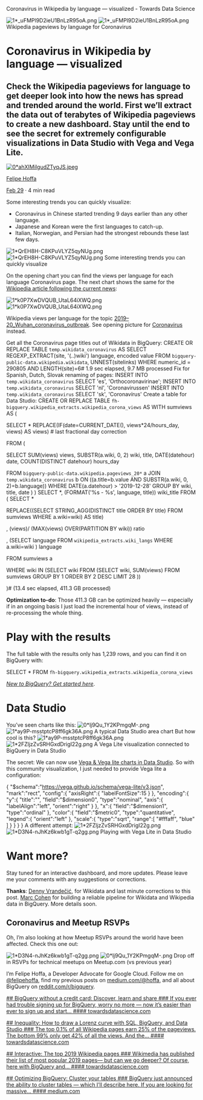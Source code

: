 Coronavirus in Wikipedia by language — visualized - Towards Data Science

![1*_uFMPl9D2ieU1BnLzR95oA.png](../_resources/4a592d613481fe05e04e3b83e54949f7.png)
![1*_uFMPl9D2ieU1BnLzR95oA.png](../_resources/7013d5bbd4696274da6064f80ed28470.png)
Wikipedia pageviews by language for Coronavirus

# Coronavirus in Wikipedia by language — visualized

## Check the Wikipedia pageviews for language to get deeper look into how the news has spread and trended around the world. First we’ll extract the data out of terabytes of Wikipedia pageviews to create a new dashboard. Stay until the end to see the secret for extremely configurable visualizations in Data Studio with Vega and Vega Lite.

[![0*ahXIMiIgudZTyqJS.jpeg](../_resources/44b4d082641e9d4f4a850d37c2f8b155.jpg)](https://towardsdatascience.com/@hoffa?source=post_page-----1b3e6562040d----------------------)

[Felipe Hoffa](https://towardsdatascience.com/@hoffa?source=post_page-----1b3e6562040d----------------------)

[Feb 29](https://towardsdatascience.com/coronavirus-interest-inwikipedia-by-language-1b3e6562040d?source=post_page-----1b3e6562040d----------------------) · 4 min read

Some interesting trends you can quickly visualize:

- Coronavirus in Chinese started trending 9 days earlier than any other language.
- Japanese and Korean were the first languages to catch-up.
- Italian, Norwegian, and Persian had the strongest rebounds these last few days.

![1*QrEH8H-C8KPuVLYZ5qyNUg.png](../_resources/9e543f06105b07bf4565118456408210.png)
![1*QrEH8H-C8KPuVLYZ5qyNUg.png](../_resources/9d1e054465db374c9498728c56dbe83b.png)
Some interesting trends you can quickly visualize

On the opening chart you can find the views per language for each language Coronavirus page. The next chart shows the same for the [Wikipedia article following the current news](https://en.wikipedia.org/wiki/2019%E2%80%9320_coronavirus_outbreak):

![1*k0P7XwDVQUB_UtaL64iXWQ.png](../_resources/0088998375ef825cc9b165c733d82c97.png)
![1*k0P7XwDVQUB_UtaL64iXWQ.png](../_resources/b8dd6bb95bed65f43d1d1e204f53a373.png)

Wikipedia views per language for the topic [2019–20_Wuhan_coronavirus_outbreak](https://en.wikipedia.org/wiki/2019%E2%80%9320_coronavirus_outbreak). See opening picture for [Coronavirus](https://en.wikipedia.org/wiki/Coronavirus) instead.

Get all the Coronavirus page titles out of Wikidata in BigQuery:
CREATE OR REPLACE TABLE `temp.wikidata_coronavirus`
AS
SELECT REGEXP_EXTRACT(site, '(..)wiki') language, encoded value
FROM `bigquery-public-data.wikipedia.wikidata`, UNNEST(sitelinks)
WHERE numeric_id = 290805
AND LENGTH(site)=6# 1.9 sec elapsed, 9.7 MB processed
Fix for Spanish, Dutch, Slovak renaming of pages:
INSERT INTO `temp.wikidata_coronavirus`
SELECT 'es', 'Orthocoronavirinae';
INSERT INTO `temp.wikidata_coronavirus`
SELECT 'nl', 'Coronavirussen'
INSERT INTO `temp.wikidata_coronavirus`
SELECT 'sk', 'Coronavírus'
Create a table for Data Studio:
CREATE OR REPLACE TABLE
`fh-bigquery.wikipedia_extracts.wikipedia_corona_views`
AS
WITH sumviews AS (

SELECT * REPLACE(IF(date=CURRENT_DATE(), views*24/hours_day, views) AS views) # last fractional day correction

FROM (

SELECT SUM(views) views, SUBSTR(a.wiki, 0, 2) wiki, title, DATE(datehour) date, COUNT(DISTINCT datehour) hours_day

FROM `bigquery-public-data.wikipedia.pageviews_20*` a
JOIN `temp.wikidata_coronavirus` b
ON ((a.title=b.value AND SUBSTR(a.wiki, 0, 2)=b.language))
WHERE DATE(a.datehour) > '2019-12-28'
GROUP BY wiki, title, date
)
)
SELECT *, (FORMAT('%s - %s', language, title)) wiki_title
FROM (
SELECT *

REPLACE((SELECT STRING_AGG(DISTINCT title ORDER BY title) FROM sumviews WHERE a.wiki=wiki) AS title)

, (views)/ (MAX(views) OVER(PARTITION BY wiki)) ratio

, (SELECT language FROM `wikipedia_extracts.wiki_langs` WHERE a.wiki=wiki ) language

FROM sumviews a

WHERE wiki IN (SELECT wiki FROM (SELECT wiki, SUM(views) FROM sumviews GROUP BY 1 ORDER BY 2 DESC LIMIT 28 ))

)# (13.4 sec elapsed, 411.3 GB processed)

**Optimization to-do**: Those 411.3 GB can be optimized heavily — especially if in an ongoing basis I just load the incremental hour of views, instead of re-processing the whole thing.

# Play with the results

The full table with the results only has 1,239 rows, and you can find it on BigQuery with:

SELECT *
FROM `fh-bigquery.wikipedia_extracts.wikipedia_corona_views`

[*New to BigQuery? Get started here*](https://towardsdatascience.com/bigquery-without-a-credit-card-discover-learn-and-share-199e08d4a064).

# Data Studio

You’ve seen charts like this:
![0*lj9Qu_1Y2KPmgqM-.png](../_resources/b716d51dd692a1a5b222fa7380d30fcd.png)
![1*ay9P-msstptcP8ff6gk36A.png](../_resources/a65b137cfd5f26d7531dd756166917ae.png)
A typical Data Studio area chart
But how cool is this?
![1*ay9P-msstptcP8ff6gk36A.png](../_resources/db688ac5c2f8b14f69c9db0cab96d709.png)
![1*2FZljzZvSRHGxdDrigI22g.png](../_resources/5ee80bfd079dea42edfbb3a939f1fc70.png)
A Vega Lite visualization connected to BigQuery in Data Studio

The secret: We can now use [Vega & Vega lite charts in Data Studio](https://twitter.com/googleanalytics/status/1233170199211380736). So with this community visualization, I just needed to provide Vega lite a configuration:

{
"$schema":"https://vega.github.io/schema/vega-lite/v3.json",
"mark":"rect",
"config":{
"axisRight":{
"labelFontSize":15
}
},
"encoding":{
"y":{
"title":"",
"field":"$dimension0",
"type":"nominal",
"axis":{
"labelAlign":"left",
"orient":"right"
}
},
"x":{
"field":"$dimension1",
"type":"ordinal"
},
"color":{
"field":"$metric0",
"type":"quantitative",
"legend":{
"orient":"left"
},
"scale":{
"type":"sqrt",
"range":[
"#fffaff",
"blue"
]
}
}
}
}
A different attempt:
![1*2FZljzZvSRHGxdDrigI22g.png](../_resources/0dbdd48990425e1dda95894e038b5bae.png)
![1*D3N4-nJhKz6kwb1gT-q2gg.png](../_resources/07941f8400e859326f3206894af2e636.png)
Playing with Vega Lite in Data Studio

# Want more?

Stay tuned for an interactive dashboard, and more updates. Please leave me your comments with any suggestions or corrections.

**Thanks**: [Denny Vrandečić](https://medium.com/u/ac7d3bcad193?source=post_page-----1b3e6562040d----------------------), for Wikidata and last minute corrections to this post. [Marc Cohen](https://medium.com/u/1f225b5f22b2?source=post_page-----1b3e6562040d----------------------) for building a reliable pipeline for Wikidata and Wikipedia data in BigQuery. More details soon.

## Coronavirus and Meetup RSVPs

Oh, I’m also looking at how Meetup RSVPs around the world have been affected. Check this one out:

![1*D3N4-nJhKz6kwb1gT-q2gg.png](../_resources/4b9a387cea9e790098ffbbd690003a61.png)
![0*lj9Qu_1Y2KPmgqM-.png](../_resources/ea67047a162d918a3f4cd696a5ebb060.png)
Drop off in RSVPs for technical meetups on Meetup.com (vs previous year)

I’m Felipe Hoffa, a Developer Advocate for Google Cloud. Follow me on [@felipehoffa](https://twitter.com/felipehoffa), find my previous posts on [medium.com/@hoffa](https://medium.com/@hoffa), and all about BigQuery on [reddit.com/r/bigquery](https://reddit.com/r/bigquery).

[ ## BigQuery without a credit card: Discover, learn and share   ### If you ever had trouble signing up for BigQuery, worry no more — now it’s easier than ever to sign up and start…    #### towardsdatascience.com](https://towardsdatascience.com/bigquery-without-a-credit-card-discover-learn-and-share-199e08d4a064)

[ ## Inequality: How to draw a Lorenz curve with SQL, BigQuery, and Data Studio   ### The top 0.1% of all Wikipedia pages earn 25% of the pageviews. The bottom 99% only get 42% of all the views. And the…    #### towardsdatascience.com](https://towardsdatascience.com/inequality-how-to-draw-a-lorenz-curve-with-sql-bigquery-and-data-studio-c70824b0748d)

[ ## Interactive: The top 2019 Wikipedia pages   ### Wikimedia has published their list of most popular 2019 pages— but can we go deeper? Of course, here with BigQuery and…    #### towardsdatascience.com](https://towardsdatascience.com/interactive-the-top-2019-wikipedia-pages-d3b96335b6ae)

[ ## Optimizing BigQuery: Cluster your tables   ### BigQuery just announced the ability to cluster tables — which I’ll describe here. If you are looking for massive…    #### medium.com](https://medium.com/google-cloud/bigquery-optimized-cluster-your-tables-65e2f684594b)